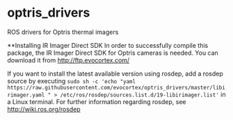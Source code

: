 optris_drivers
==============

ROS drivers for Optris thermal imagers

**Installing IR Imager Direct SDK
In order to successfully compile this package, the IR Imager Direct SDK for Optris cameras is needed.
You can download it from http://ftp.evocortex.com/

If you want to install the latest available version using rosdep, add a rosdep source by executing
``sudo sh -c 'echo "yaml https://raw.githubusercontent.com/evocortex/optris_drivers/master/libirimager.yaml " > /etc/ros/rosdep/sources.list.d/19-libirimager.list'``
in a Linux terminal. For further information regarding rosdep, see http://wiki.ros.org/rosdep
